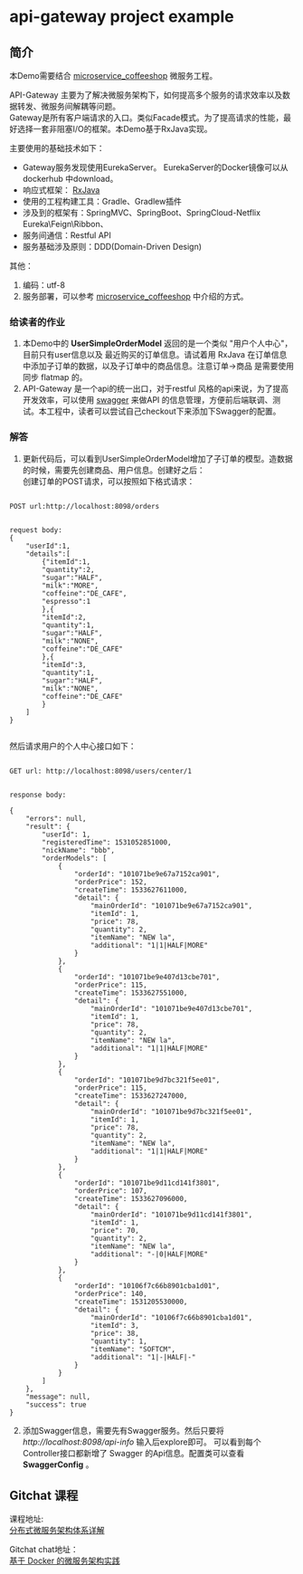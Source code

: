 # api-gateway project example 


## 简介

本Demo需要结合 [microservice_coffeeshop](https://github.com/lijingyao/microservice_coffeeshop) 微服务工程。
 
API-Gateway 主要为了解决微服务架构下，如何提高多个服务的请求效率以及数据转发、微服务间解耦等问题。    
Gateway是所有客户端请求的入口。类似Facade模式。为了提高请求的性能，最好选择一套非阻塞I/O的框架。本Demo基于RxJava实现。 


主要使用的基础技术如下：      



* Gateway服务发现使用EurekaServer。 EurekaServer的Docker镜像可以从 dockerhub 中download。       
* 响应式框架： [RxJava](https://github.com/ReactiveX/RxJava) 
* 使用的工程构建工具：Gradle、Gradlew插件    
* 涉及到的框架有：SpringMVC、SpringBoot、SpringCloud-Netflix Eureka\Feign\Ribbon、     
* 服务间通信：Restful API   
* 服务基础涉及原则：DDD(Domain-Driven Design)     

其他：

1. 编码：utf-8
2. 服务部署，可以参考  [microservice_coffeeshop](https://github.com/lijingyao/microservice_coffeeshop) 中介绍的方式。


### 给读者的作业  

1. 本Demo中的 **UserSimpleOrderModel** 返回的是一个类似  "用户个人中心"，目前只有user信息以及
最近购买的订单信息。请试着用 RxJava 在订单信息中添加子订单的数据，以及子订单中的商品信息。注意订单->商品
是需要使用同步 flatmap 的。  
2. API-Gateway 是一个api的统一出口，对于restful 风格的api来说，为了提高开发效率，可以使用 [swagger](https://swagger.io/)
来做API 的信息管理，方便前后端联调、测试。本工程中，读者可以尝试自己checkout下来添加下Swagger的配置。     

### 解答

1. 更新代码后，可以看到UserSimpleOrderModel增加了子订单的模型。造数据的时候，需要先创建商品、用户信息。创建好之后：       
创建订单的POST请求，可以按照如下格式请求：

```

POST url:http://localhost:8098/orders    


request body:
{
	"userId":1,
	"details":[
		{"itemId":1,
		"quantity":2,
		"sugar":"HALF",
		"milk":"MORE",
		"coffeine":"DE_CAFE",
		"espresso":1
		},{
		"itemId":2,
		"quantity":1,	
		"sugar":"HALF",
		"milk":"NONE",
		"coffeine":"DE_CAFE"
		},{
		"itemId":3,
		"quantity":1,	
		"sugar":"HALF",
		"milk":"NONE",
		"coffeine":"DE_CAFE"
		}
	]
}


```

然后请求用户的个人中心接口如下：

```

GET url: http://localhost:8098/users/center/1     


response body:

{
    "errors": null,
    "result": {
        "userId": 1,
        "registeredTime": 1531052851000,
        "nickName": "bbb",
        "orderModels": [
            {
                "orderId": "101071be9e67a7152ca901",
                "orderPrice": 152,
                "createTime": 1533627611000,
                "detail": {
                    "mainOrderId": "101071be9e67a7152ca901",
                    "itemId": 1,
                    "price": 78,
                    "quantity": 2,
                    "itemName": "NEW la",
                    "additional": "1|1|HALF|MORE"
                }
            },
            {
                "orderId": "101071be9e407d13cbe701",
                "orderPrice": 115,
                "createTime": 1533627551000,
                "detail": {
                    "mainOrderId": "101071be9e407d13cbe701",
                    "itemId": 1,
                    "price": 78,
                    "quantity": 2,
                    "itemName": "NEW la",
                    "additional": "1|1|HALF|MORE"
                }
            },
            {
                "orderId": "101071be9d7bc321f5ee01",
                "orderPrice": 115,
                "createTime": 1533627247000,
                "detail": {
                    "mainOrderId": "101071be9d7bc321f5ee01",
                    "itemId": 1,
                    "price": 78,
                    "quantity": 2,
                    "itemName": "NEW la",
                    "additional": "1|1|HALF|MORE"
                }
            },
            {
                "orderId": "101071be9d11cd141f3801",
                "orderPrice": 107,
                "createTime": 1533627096000,
                "detail": {
                    "mainOrderId": "101071be9d11cd141f3801",
                    "itemId": 1,
                    "price": 70,
                    "quantity": 2,
                    "itemName": "NEW la",
                    "additional": "-|0|HALF|MORE"
                }
            },
            {
                "orderId": "10106f7c66b8901cba1d01",
                "orderPrice": 140,
                "createTime": 1531205530000,
                "detail": {
                    "mainOrderId": "10106f7c66b8901cba1d01",
                    "itemId": 3,
                    "price": 38,
                    "quantity": 1,
                    "itemName": "SOFTCM",
                    "additional": "1|-|HALF|-"
                }
            }
        ]
    },
    "message": null,
    "success": true
}

```   


2. 添加Swagger信息，需要先有Swagger服务。然后只要将 *http://localhost:8098/api-info* 输入后explore即可。
可以看到每个Controller接口都新增了 Swagger 的Api信息。配置类可以查看 **SwaggerConfig** 。   



## Gitchat 课程

课程地址:      
[分布式微服务架构体系详解](https://gitbook.cn/gitchat/column/5b444ae694c0f60b4ec4a68c)
 
Gitchat chat地址：  
[基于 Docker 的微服务架构实践](https://gitbook.cn/gitchat/activity/5a425b957431432eb6052297)
